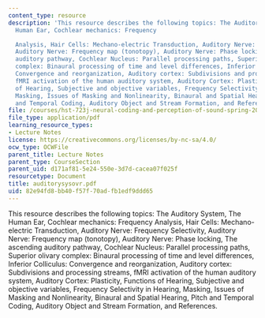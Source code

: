 ```yaml
---
content_type: resource
description: 'This resource describes the following topics: The Auditory System, The
  Human Ear, Cochlear mechanics: Frequency

  Analysis, Hair Cells: Mechano-electric Transduction, Auditory Nerve: Frequency Selectivity,
  Auditory Nerve: Frequency map (tonotopy), Auditory Nerve: Phase locking, The ascending
  auditory pathway, Cochlear Nucleus: Parallel processing paths, Superior olivary
  complex: Binaural processing of time and level differences, Inferior Colliculus:
  Convergence and reorganization, Auditory cortex: Subdivisions and processing streams,
  fMRI activation of the human auditory system, Auditory Cortex: Plasticity, Functions
  of Hearing, Subjective and objective variables, Frequency Selectivity in Hearing,
  Masking, Issues of Masking and Nonlinearity, Binaural and Spatial Hearing, Pitch
  and Temporal Coding, Auditory Object and Stream Formation, and References.'
file: /courses/hst-723j-neural-coding-and-perception-of-sound-spring-2005/82e94fd8bb40f57f70adfb1edf9ddd65_auditorysysovr.pdf
file_type: application/pdf
learning_resource_types:
- Lecture Notes
license: https://creativecommons.org/licenses/by-nc-sa/4.0/
ocw_type: OCWFile
parent_title: Lecture Notes
parent_type: CourseSection
parent_uid: d171af81-5e24-550e-3d7d-cacea07f025f
resourcetype: Document
title: auditorysysovr.pdf
uid: 82e94fd8-bb40-f57f-70ad-fb1edf9ddd65
---
```

This resource describes the following topics: The Auditory System, The Human Ear, Cochlear mechanics: Frequency
Analysis, Hair Cells: Mechano-electric Transduction, Auditory Nerve: Frequency Selectivity, Auditory Nerve: Frequency map (tonotopy), Auditory Nerve: Phase locking, The ascending auditory pathway, Cochlear Nucleus: Parallel processing paths, Superior olivary complex: Binaural processing of time and level differences, Inferior Colliculus: Convergence and reorganization, Auditory cortex: Subdivisions and processing streams, fMRI activation of the human auditory system, Auditory Cortex: Plasticity, Functions of Hearing, Subjective and objective variables, Frequency Selectivity in Hearing, Masking, Issues of Masking and Nonlinearity, Binaural and Spatial Hearing, Pitch and Temporal Coding, Auditory Object and Stream Formation, and References.